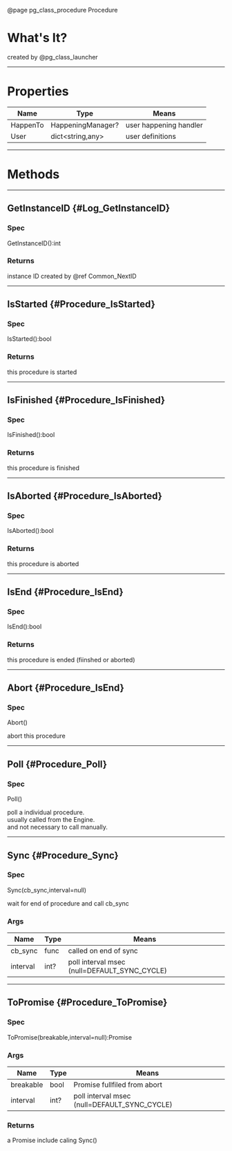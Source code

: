 ﻿@page pg_class_procedure Procedure

# What's It?

created by @pg_class_launcher

-----
# Properties

| Name | Type | Means |
|------|------|-------|
| HappenTo | HappeningManager? | user happening handler |
| User | dict<string,any> | user definitions |

-----
# Methods

-----
## GetInstanceID {#Log_GetInstanceID}

### Spec

GetInstanceID():int

### Returns

instance ID created by @ref Common_NextID

-----
## IsStarted {#Procedure_IsStarted}

### Spec

IsStarted():bool

### Returns

this procedure is started

-----
## IsFinished {#Procedure_IsFinished}

### Spec

IsFinished():bool

### Returns

this procedure is finished

-----
## IsAborted {#Procedure_IsAborted}

### Spec

IsAborted():bool

### Returns

this procedure is aborted

-----
## IsEnd {#Procedure_IsEnd}

### Spec

IsEnd():bool

### Returns

this procedure is ended (fiinshed or aborted)

-----
## Abort {#Procedure_IsEnd}

### Spec

Abort()

abort this procedure

-----
## Poll {#Procedure_Poll}

### Spec

Poll()

poll a individual procedure.  
usually called from the Engine.  
and not necessary to call manually.  

-----
## Sync {#Procedure_Sync}

### Spec

Sync(cb_sync,interval=null)

wait for end of procedure and call cb_sync

### Args

| Name | Type | Means |
|------|------|-------|
| cb_sync | func<UserShared> | called on end of sync |
| interval | int? | poll interval msec (null=DEFAULT_SYNC_CYCLE) |

-----
## ToPromise {#Procedure_ToPromise}

### Spec

ToPromise(breakable,interval=null):Promise

### Args

| Name | Type | Means |
|------|------|-------|
| breakable | bool | Promise fullfiled from abort |
| interval | int? | poll interval msec (null=DEFAULT_SYNC_CYCLE) |

### Returns

a Promise include caling Sync()
